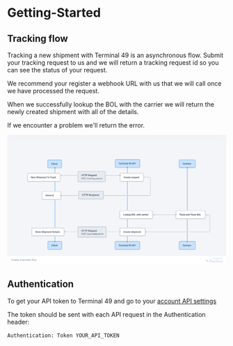 # Getting-Started

## Tracking flow

Tracking a new shipment with Terminal 49 is an asynchronous flow. Submit your tracking request to us and we will return a tracking request id so you can see the status of your request.

We recommend your register a webhook URL with us that we will call once we have processed the request.

When we successfully lookup the BOL with the carrier we will return the newly created shipment with all of the details. 

If we encounter a problem we'll return the error.

![alt text](assets/images/create-shipment-flow.png  "Logo Title Text 1")

## Authentication

To get your API token to Terminal 49 and go to your [account API settings](https://app.terminal49.com/settings/api)

The token should be sent with each API request in the Authentication header:

```
Authentication: Token YOUR_API_TOKEN
```